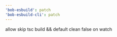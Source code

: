 ```yaml
---
'bob-esbuild': patch
'bob-esbuild-cli': patch
---
```


allow skip tsc build && default clean false on watch
